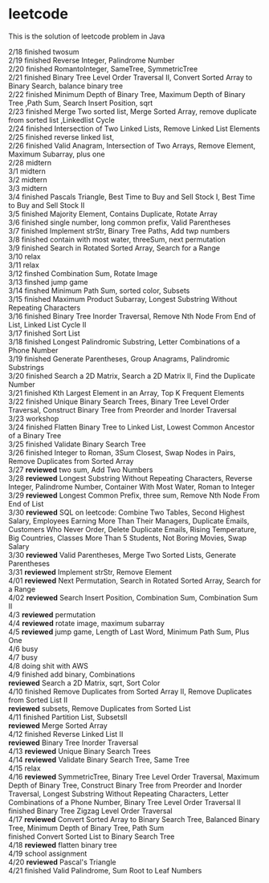 # leetcode
<p>This is the solution of leetcode problem in Java</p>
2/18 finished twosum <br>
2/19 finished Reverse Integer, Palindrome Number<br>
2/20 finished RomantoInteger, SameTree, SymmetricTree<br>
2/21 finished Binary Tree Level Order Traversal II, Convert Sorted Array to Binary Search, balance binary tree<br>
2/22 finished Minimum Depth of Binary Tree, Maximum Depth of Binary Tree ,Path Sum, Search Insert Position, sqrt<br>
2/23 finished Merge Two sorted list, Merge Sorted Array, remove duplicate from sorted list ,Linkedlist Cycle<br>
2/24 finished Intersection of Two Linked Lists, Remove Linked List Elements<br>
2/25 finished reverse linked list, <br>
2/26 finished Valid Anagram, Intersection of Two Arrays, Remove Element, Maximum Subarray, plus one<br>
2/28 midtern<br>
3/1 midtern<br>
3/2 midtern<br>
3/3 midtern<br>
3/4 finished Pascals Triangle, Best Time to Buy and Sell Stock I, Best Time to Buy and Sell Stock II<br>
3/5 finished Majority Element, Contains Duplicate, Rotate Array<br>
3/6 finished single number, long common prefix, Valid Parentheses<br>
3/7 finished Implement strStr, Binary Tree Paths, Add twp numbers<br>
3/8 finished contain with most water, threeSum, next permutation<br>
3/9 finished Search in Rotated Sorted Array, Search for a Range<br>
3/10 relax <br>
3/11 relax <br>
3/12 finshed Combination Sum, Rotate Image<br>
3/13 finshed jump game<br>
3/14 finshed Minimum Path Sum, sorted color, Subsets<br>
3/15 finished Maximum Product Subarray, Longest Substring Without Repeating Characters<br>
3/16 finished Binary Tree Inorder Traversal, Remove Nth Node From End of List, Linked List Cycle II<br>
3/17 finished Sort List<br>
3/18 finished Longest Palindromic Substring, Letter Combinations of a Phone Number<br>
3/19 finished Generate Parentheses, Group Anagrams, Palindromic Substrings<br>
3/20 finished Search a 2D Matrix, Search a 2D Matrix II, Find the Duplicate Number<br>
3/21 finished Kth Largest Element in an Array, Top K Frequent Elements<br>
3/22 finished Unique Binary Search Trees, Binary Tree Level Order Traversal, Construct Binary Tree from Preorder and Inorder Traversal<br>
3/23 workshop<br>
3/24 finished Flatten Binary Tree to Linked List, Lowest Common Ancestor of a Binary Tree<br>
3/25 finished Validate Binary Search Tree<br>
3/26 finished Integer to Roman, 3Sum Closest, Swap Nodes in Pairs, Remove Duplicates from Sorted Array<br>
3/27 <strong>reviewed</strong> two sum, Add Two Numbers<br>
3/28 <strong>reviewed</strong> Longest Substring Without Repeating Characters, Reverse Integer, Palindrome Number, Container With Most Water, Roman to Integer<br>
3/29 <strong>reviewed</strong> Longest Common Prefix, three sum, Remove Nth Node From End of List<br>
3/30 <strong>reviewed</strong> SQL on leetcode: Combine Two Tables, Second Highest Salary, Employees Earning More Than Their Managers, Duplicate Emails, Customers Who Never Order, Delete Duplicate Emails, Rising Temperature, Big Countries, Classes More Than 5 Students, Not Boring Movies, Swap Salary<br>
3/30 <strong>reviewed</strong> Valid Parentheses, Merge Two Sorted Lists, Generate Parentheses<br>
3/31 <strong>reviewed</strong> Implement strStr, Remove Element<br>
4/01 <strong>reviewed</strong> Next Permutation, Search in Rotated Sorted Array, Search for a Range<br>
4/02 <strong>reviewed</strong> Search Insert Position, Combination Sum, Combination Sum II<br>
4/3 <strong>reviewed</strong> permutation<br>
4/4 <strong>reviewed</strong> rotate image, maximum subarray<br>
4/5 <strong>reviewed</strong> jump game, Length of Last Word, Minimum Path Sum, Plus One<br>
4/6 busy<br>
4/7 busy<br>
4/8 doing shit with AWS<br>
4/9 finished add binary, Combinations<br> <strong>reviewed</strong> Search a 2D Matrix, sqrt, Sort Color<br>
4/10 finished Remove Duplicates from Sorted Array II, Remove Duplicates from Sorted List II<br> <strong>reviewed</strong> subsets, Remove Duplicates from Sorted List   <br> 
4/11 finished Partition List, SubsetsII<br> <strong>reviewed</strong> Merge Sorted Array<br>
4/12 finished Reverse Linked List II<br> <strong>reviewed</strong> Binary Tree Inorder Traversal<br>
4/13 <strong>reviewed</strong> Unique Binary Search Trees<br> 
4/14 <strong>reviewed</strong> Validate Binary Search Tree, Same Tree<br>
4/15 relax<br>
4/16 <strong>reviewed</strong> SymmetricTree, Binary Tree Level Order Traversal, Maximum Depth of Binary Tree, Construct Binary Tree from Preorder and Inorder Traversal, Longest Substring Without Repeating Characters, Letter Combinations of a Phone Number, Binary Tree Level Order Traversal II<br>
finished Binary Tree Zigzag Level Order Traversal<br>
4/17 <strong>reviewed</strong> Convert Sorted Array to Binary Search Tree, Balanced Binary Tree, Minimum Depth of Binary Tree, Path Sum<br>
finished Convert Sorted List to Binary Search Tree<br>
4/18 <strong>reviewed</strong> flatten binary tree<br>
4/19 school assignment<br>
4/20 <strong>reviewed</strong> Pascal's Triangle<br>
4/21 finished Valid Palindrome, Sum Root to Leaf Numbers<br>
